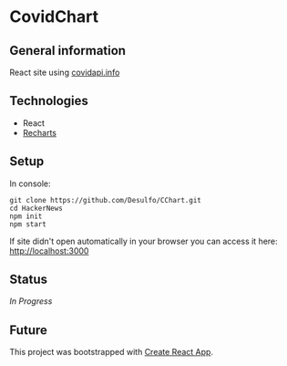 # CovidChart

<!-- Live version: [CovidChart](https://desulfo.github.io/CChart) -->

## General information

React site using [covidapi.info](https://covidapi.info/)

## Technologies

- React
- [Recharts](https://recharts.org/en-US/)

## Setup

In console:

```
git clone https://github.com/Desulfo/CChart.git
cd HackerNews
npm init
npm start
```

If site didn't open automatically in your browser you can access it here: [http://localhost:3000](http://localhost:3000)

## Status

_In Progress_

## Future

This project was bootstrapped with [Create React App](https://github.com/facebook/create-react-app).
